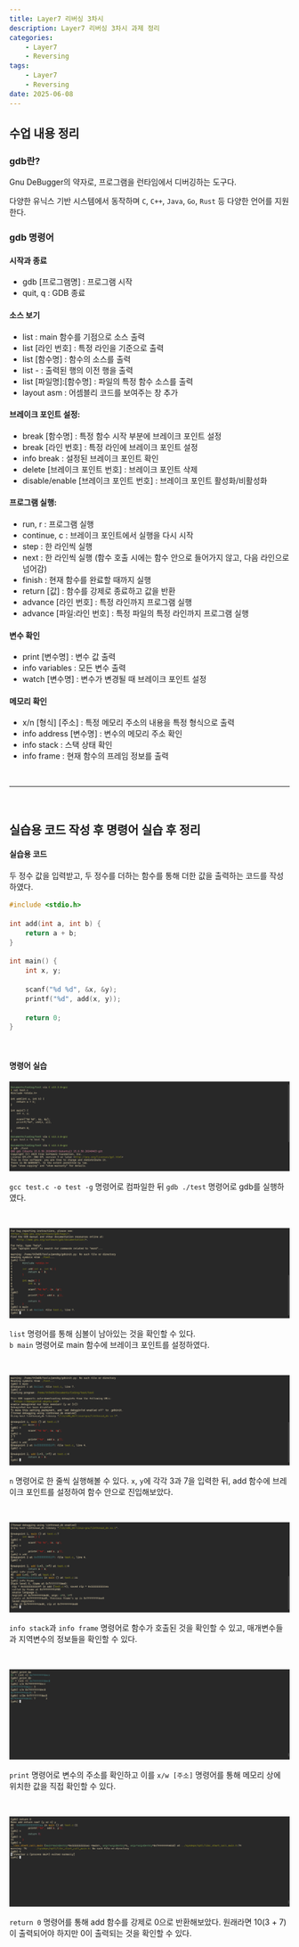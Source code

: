 ```yaml
---
title: Layer7 리버싱 3차시
description: Layer7 리버싱 3차시 과제 정리
categories:
    - Layer7
    - Reversing
tags:
    - Layer7
    - Reversing
date: 2025-06-08
---
```


## 수업 내용 정리

### gdb란?

Gnu DeBugger의 약자로, 프로그램을 런타임에서 디버깅하는 도구다.

다양한 유닉스 기반 시스템에서 동작하며 `C`, `C++`, `Java`, `Go`, `Rust` 등 다양한 언어를 지원한다.

### gdb 명령어

#### 시작과 종료

- gdb [프로그램명] : 프로그램 시작
- quit, q : GDB 종료 

#### 소스 보기

- list : main 함수를 기점으로 소스 출력
- list [라인 번호] : 특정 라인을 기준으로 출력
- list [함수명] : 함수의 소스를 출력
- list - : 출력된 행의 이전 행을 출력
- list [파일명]:[함수명] : 파일의 특정 함수 소스를 출력
- layout asm : 어셈블리 코드를 보여주는 창 추가

#### 브레이크 포인트 설정:

- break [함수명] : 특정 함수 시작 부분에 브레이크 포인트 설정
- break [라인 번호] : 특정 라인에 브레이크 포인트 설정
- info break : 설정된 브레이크 포인트 확인
- delete [브레이크 포인트 번호] : 브레이크 포인트 삭제
- disable/enable [브레이크 포인트 번호] : 브레이크 포인트 활성화/비활성화 

#### 프로그램 실행:

- run, r : 프로그램 실행
- continue, c : 브레이크 포인트에서 실행을 다시 시작
- step : 한 라인씩 실행
- next : 한 라인씩 실행 (함수 호출 시에는 함수 안으로 들어가지 않고, 다음 라인으로 넘어감)
- finish : 현재 함수를 완료할 때까지 실행
- return [값] : 함수를 강제로 종료하고 값을 반환
- advance [라인 번호] : 특정 라인까지 프로그램 실행
- advance [파일:라인 번호] : 특정 파일의 특정 라인까지 프로그램 실행 

#### 변수 확인

- print [변수명] : 변수 값 출력
- info variables : 모든 변수 출력
- watch [변수명] : 변수가 변경될 때 브레이크 포인트 설정 

#### 메모리 확인

- x/n [형식] [주소] : 특정 메모리 주소의 내용을 특정 형식으로 출력
- info address [변수명] : 변수의 메모리 주소 확인
- info stack : 스택 상태 확인 
- info frame : 현재 함수의 프레임 정보를 출력 

<br>

---

<br>

## 실습용 코드 작성 후 명령어 실습 후 정리

#### 실습용 코드

두 정수 값을 입력받고, 두 정수를 더하는 함수를 통해 더한 값을 출력하는 코드를 작성하였다.

```c
#include <stdio.h>

int add(int a, int b) {
    return a + b;
}

int main() {
    int x, y;

    scanf("%d %d", &x, &y);
    printf("%d", add(x, y));

    return 0;
}
```

<br>

#### 명령어 실습

![](image.png)

`gcc test.c -o test -g` 명령어로 컴파일한 뒤 `gdb ./test` 명령어로 gdb를 실행하였다.

<br>

![](image-1.png)

`list` 명령어를 통해 심볼이 남아있는 것을 확인할 수 있다.  
`b main` 명령어로 main 함수에 브레이크 포인트를 설정하였다.

<br>

![](image-2.png)

`n` 명령어로 한 줄씩 실행해볼 수 있다. `x`, `y`에 각각 3과 7을 입력한 뒤, add 함수에 브레이크 포인트를 설정하여 함수 안으로 진입해보았다.

<br>

![](image-3.png)

`info stack`과 `info frame` 명령어로 함수가 호출된 것을 확인할 수 있고, 매개변수들과 지역변수의 정보들을 확인할 수 있다.

<br>

![](image-4.png)

`print` 명령어로 변수의 주소를 확인하고 이를 `x/w [주소]` 명령어를 통해 메모리 상에 위치한 값을 직접 확인할 수 있다.

<br>

![](image-5.png)

`return 0` 명령어를 통해 add 함수를 강제로 0으로 반환해보았다. 원래라면 10(3 + 7)이 출력되어야 하지만 0이 출력되는 것을 확인할 수 있다.